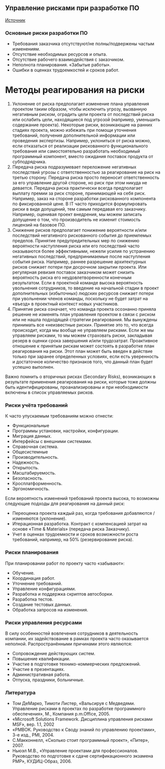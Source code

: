 ## Управление рисками при разработке ПО

[Источник](http://citforum.ru/SE/project/arkhipenkov_lectures/10.shtml)

### Основные риски разработки ПО

* Требования заказчика отсутствуют/не полны/подвержены частым изменениям.
* Отсутствие необходимых ресурсов и опыта.
* Отсутствие рабочего взаимодействия с заказчиком.
* Неполнота планирования. «Забытые работы».
* Ошибки в оценках трудоемкостей и сроков работ.

# Методы реагирования на риски

1. ﻿Уклонение от риска предполагает изменение плана управления проектом таким образом, чтобы исключить угрозу, вызванную негативным риском, оградить цели проекта от последствий риска или ослабить цели, находящиеся под угрозой (например, уменьшить содержание проекта). Некоторые риски, возникающие на ранних стадиях проекта, можно избежать при помощи уточнения требований, получения дополнительной информации или проведения экспертизы. Например, уклониться от риска можно, если отказаться от реализации рискованного функционального требования или самостоятельно разработать необходимый программный компонент, вместо ожидания поставок продукта от субподрядчика.
2. ﻿Передача риска подразумевает переложение негативных последствий угрозы с ответственностью за реагирование на риск на третью сторону. Передача риска просто переносит ответственность за его управление другой стороне, но риск при этом никуда не девается. Передача риска практически всегда предполагает выплату премии за риск стороне, принимающей на себя риск. Например, заказ на стороне разработки рискованного компонента по фиксированной цене. В IT часто приходится формулировать риски в виде допущений, тем самым передавая его заказчику. Например, оценивая проект внедрения, мы можем записать допущение о том, что производитель не изменит стоимость лицензий на базовое ПО.
3. ﻿Снижение рисков предполагает понижение вероятности и/или последствий негативного рискованного события до приемлемых пределов. Принятие предупредительных мер по снижению вероятности наступления риска или его последствий часто оказываются более эффективными, нежели усилия по устранению негативных последствий, предпринимаемые после наступления события риска. Например, раннее разрешение архитектурных рисков снижает потери при досрочном закрытии проекта. Или регулярная ревизия поставок заказчиком может снизить вероятность риска его неудовлетворенности конечным результатом. Если в проектной команде высока вероятность увольнения сотрудников, то введение на начальной стадии в проект дополнительных (избыточных) людских ресурсов снижает потери при увольнении членов команды, поскольку не будет затрат на «въезд» в проектный контекст новых участников.
4. ﻿Принятие риска означает, что команда проекта осознанно приняла  решение не изменять план управления проектом в связи с риском или не  нашла подходящей стратегии реагирования. Мы вынуждены принимать все  «неизвестные риски». 
   Принятие это то, что всегда происходит, когда мы вообще не  управляем рисками. Если же мы управляем рисками, то мы можем страховать  риски, закладывая резерв в оценки срока завершения и/или трудозатрат.  Проактивное отношение к принятым рискам может состоять в разработке план  реагирования на риски. Этот план может быть введен в действие только  при заранее определенных условиях, если есть уверенность и достаточное  количество признаков того, что данный план будет успешно выполнен.

﻿Важно помнить о вторичных рисках (Secondary Risks), возникающих в результате применения реагирования на риски, которые тоже должны быть идентифицированы, проанализированы и при необходимости включены в список управляемых рисков.

### Риски учёта требований

﻿К часто упускаемым требованиям можно отнести: 

* Функциональные
* Программы установки, настройки, конфигурации.
* Миграция данных.
* Интерфейсы с внешними системами.
* Справочная система.
* Общесистемные
* Производительность.
* Надежность.
* Открытость.
* Масштабируемость.
* Безопасность.
* Кросплатформенность.
* Эргономичность.

﻿Если вероятность изменений требований проекта высока, то возможны следующие подходы для реагирования на данный риск: 

* Переоценка проекта каждый раз, когда требования добавляются / изменяются (уклонение).
* Итерационная разработка. Контракт с компенсацией затрат на основе «Time & Materials» (передача риска Заказчику).
* Учет в оценках трудоемкости и сроков возможности роста требований, например, на 50% (резервирование риска).

### Риски планирования

﻿При планировании работ по проекту часто «забывают»: 

* Обучение.
* Координация работ.
* Уточнение требований.
* Управление конфигурациями.
* Разработка и поддержка скриптов автосборки.
* Разработка тестов.
* Создание тестовых данных.
* Обработка запросов на изменения.

### Риски управления ресурсами

В силу особенностей вовлечения сотрудников в деятельность компании, их задействование в рамках проекта часто оказывается неполной. Распространёнными причинами этого являются:

* Сопровождение действующих систем.
* Повышение квалификации.
* Участие в подготовке технико-коммерческих предложений.
* Участие в презентациях.
* Административная работа.
* Отпуска, праздники, больничные.

### Литература

* Том ДеМарко, Тимоти Листер, «Вальсируя с Медведями. Управление рисками в проектах по разработке программного обеспечения», М., Компания p.m.Office, 2005.
* «Microsoft Solutions Framework. Дисциплина управления рисками MSF», вер. 1.1, 2002
* «PMBOK. Руководство к Своду знаний по управлению проектами», 3-е изд., PMI, 2004.
* С.Макконнелл, «Сколько стоит программный проект», «Питер», 2007.
* Ньюэл М.В., «Управление проектами для профессионалов. Руководство по подготовке к сдаче сертификационного экзамена PMP», КУДИЦ-Образ, 2006.
